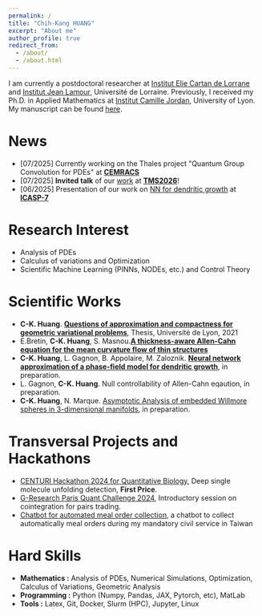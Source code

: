 ```yaml
---
permalink: /
title: "Chih-Kang HUANG"
excerpt: "About me"
author_profile: true
redirect_from: 
  - /about/
  - /about.html
---
```


I am currently a postdoctoral researcher at [Institut Elie Cartan de Lorrane](https://iecl.univ-lorraine.fr) and [Institut Jean Lamour](https://ijl.univ-lorraine.fr), Université de Lorraine. Previously, I received my Ph.D. in Applied Mathematics at [Institut Camille Jordan](https://math.univ-lyon1.fr/icj/), University of Lyon. My manuscript can be found [here](https://theses.hal.science/tel-03584255). 

<!--I finished my mandatory military and civil service in July 2023. I am currently open to research-driven positions in Data Science/Machine Learning or Quantitative Research.-->

News
======
* [07/2025] Currently working on the Thales project "Quantum Group Convolution for PDEs" at [**CEMRACS**](https://https://cemracs2025.math.cnrs.fr/en/hackathon/projets/)
* [07/2025] **Invited talk** of our [work](https://www.programmaster.org/PM/PM.nsf/ApprovedAbstracts/FBC91110162EE9C785258CC5008257E0?OpenDocument) at [**TMS2026**](https://www.tms.org/TMS2026)!
* [06/2025] Presentation of our work on [NN for dendritic growth]() at [**ICASP-7**](https://icasp2025.org/)


Research Interest
======
* Analysis of PDEs
* Calculus of variations and Optimization
* Scientific Machine Learning (PINNs, NODEs, etc.) and Control Theory


Scientific Works
======
* **C-K. Huang**. [**Questions of approximation and compactness for geometric variational problems**](https://theses.hal.science/tel-03584255), Thesis, Université de Lyon, 2021
* E.Bretin, **C-K. Huang**, S. Masnou.[**A thickness-aware Allen-Cahn equation for the mean curvature flow of thin structures**](https://arxiv.org/abs/2310.10272)
* **C-K. Huang**, L. Gagnon, B. Appolaire, M. Zaloznik. [**Neural network approximation of a phase-field model for dendritic growth**](), in preparation.
* L. Gagnon, **C-K. Huang**. Null controllability of Allen-Cahn eqaution, in preparation.
* **C-K. Huang**, N. Marque. [Asymptotic Analysis of embedded Willmore spheres in 3-dimensional manifolds](https://arxiv.org/abs/1710.08732), in preparation.

Transversal Projects and Hackathons
======
* [CENTURI Hackathon 2024 for Quantitative Biology](https://github.com/CENTURI-Hackathon-2024), Deep single molecule unfolding detection, **First Price**. 
* [G-Research Paris Quant Challenge 2024](https://www.gresearch.com/events/paris-quant-challenge/), Introductory session on cointegration for pairs trading.
* [Chatbot for automated meal order collection](https://github.com/CheesyPicodon/nca-linebot), a chatbot to collect automatically meal orders during my mandatory civil service in Taiwan
<!--* [Physic-Informed Neural Networks to solve PDEs](/portfolio/portfolio-2)-->
<!--* [How to determinate if two real estates correspond to the same](/portfolio/portfolio-1)-->

Hard Skills
======
* **Mathematics :** Analysis of PDEs, Numerical Simulations, Optimization, Calculus of Variations, Geometric Analysis 
* **Programming :** Python (Numpy, Pandas, JAX, Pytorch, etc), MatLab
* **Tools :** Latex, Git, Docker, Slurm (HPC), Jupyter, Linux




<!-- * **OS :** Linux, Windows, macOS   -->


<!-- Like many other Jekyll-based GitHub Pages templates, academicpages makes you separate the website's content from its form. The content & metadata of your website are in structured markdown files, while various other files constitute the theme, specifying how to transform that content & metadata into HTML pages. You keep these various markdown (.md), YAML (.yml), HTML, and CSS files in a public GitHub repository. Each time you commit and push an update to the repository, the [GitHub pages](https://pages.github.com/) service creates static HTML pages based on these files, which are hosted on GitHub's servers free of charge. -->

<!-- Many of the features of dynamic content management systems (like Wordpress) can be achieved in this fashion, using a fraction of the computational resources and with far less vulnerability to hacking and DDoSing. You can also modify the theme to your heart's content without touching the content of your site. If you get to a point where you've broken something in Jekyll/HTML/CSS beyond repair, your markdown files describing your talks, publications, etc. are safe. You can rollback the changes or even delete the repository and start over -- just be sure to save the markdown files! Finally, you can also write scripts that process the structured data on the site, such as [this one](https://github.com/academicpages/academicpages.github.io/blob/master/talkmap.ipynb) that analyzes metadata in pages about talks to display [a map of every location you've given a talk](https://academicpages.github.io/talkmap.html). -->

<!-- Getting started -->
<!-- ====== -->
<!-- 1. Upload any files (like PDFs, .zip files, etc.) to the files/ directory. They will appear at https://[your GitHub username].github.io/files/example.pdf.   -->
<!-- 1. Check status by going to the repository settings, in the "GitHub pages" section -->
<!---->
<!-- Site-wide configuration -->
<!-- ------ -->
<!-- The main configuration file for the site is in the base directory in [_config.yml](https://github.com/academicpages/academicpages.github.io/blob/master/_config.yml), which defines the content in the sidebars and other site-wide features. You will need to replace the default variables with ones about yourself and your site's github repository. The configuration file for the top menu is in [_data/navigation.yml](https://github.com/academicpages/academicpages.github.io/blob/master/_data/navigation.yml). For example, if you don't have a portfolio or blog posts, you can remove those items from that navigation.yml file to remove them from the header.  -->
<!---->
<!-- Create content & metadata -->
<!-- ------ -->
<!-- For site content, there is one markdown file for each type of content, which are stored in directories like _publications, _talks, _posts, _teaching, or _pages. For example, each talk is a markdown file in the [_talks directory](https://github.com/academicpages/academicpages.github.io/tree/master/_talks). At the top of each markdown file is structured data in YAML about the talk, which the theme will parse to do lots of cool stuff. The same structured data about a talk is used to generate the list of talks on the [Talks page](https://academicpages.github.io/talks), each [individual page](https://academicpages.github.io/talks/2012-03-01-talk-1) for specific talks, the talks section for the [CV page](https://academicpages.github.io/cv), and the [map of places you've given a talk](https://academicpages.github.io/talkmap.html) (if you run this [python file](https://github.com/academicpages/academicpages.github.io/blob/master/talkmap.py) or [Jupyter notebook](https://github.com/academicpages/academicpages.github.io/blob/master/talkmap.ipynb), which creates the HTML for the map based on the contents of the _talks directory). -->
<!---->
<!-- **Markdown generator** -->
<!---->
<!-- I have also created [a set of Jupyter notebooks](https://github.com/academicpages/academicpages.github.io/tree/master/markdown_generator -->
<!-- ) that converts a CSV containing structured data about talks or presentations into individual markdown files that will be properly formatted for the academicpages template. The sample CSVs in that directory are the ones I used to create my own personal website at stuartgeiger.com. My usual workflow is that I keep a spreadsheet of my publications and talks, then run the code in these notebooks to generate the markdown files, then commit and push them to the GitHub repository. -->

<!-- How to edit your site's GitHub repository -->
<!-- ------ -->
<!-- Many people use a git client to create files on their local computer and then push them to GitHub's servers. If you are not familiar with git, you can directly edit these configuration and markdown files directly in the github.com interface. Navigate to a file (like [this one](https://github.com/academicpages/academicpages.github.io/blob/master/_talks/2012-03-01-talk-1.md) and click the pencil icon in the top right of the content preview (to the right of the "Raw | Blame | History" buttons). You can delete a file by clicking the trashcan icon to the right of the pencil icon. You can also create new files or upload files by navigating to a directory and clicking the "Create new file" or "Upload files" buttons.  -->
<!---->
<!-- Example: editing a markdown file for a talk -->
<!-- ![Editing a markdown file for a talk](/images/editing-talk.png) -->
<!---->
<!-- For more info -->
<!-- ------ -->
<!-- More info about configuring academicpages can be found in [the guide](https://academicpages.github.io/markdown/). The [guides for the Minimal Mistakes theme](https://mmistakes.github.io/minimal-mistakes/docs/configuration/) (which this theme was forked from) might also be helpful. -->
